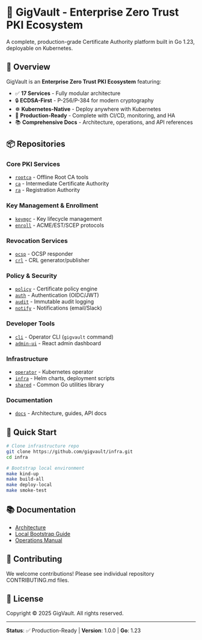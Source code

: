 # 🔐 GigVault - Enterprise Zero Trust PKI Ecosystem

A complete, production-grade Certificate Authority platform built in Go 1.23, deployable on Kubernetes.

## 🌟 Overview

GigVault is an **Enterprise Zero Trust PKI Ecosystem** featuring:

- ✅ **17 Services** - Fully modular architecture
- 🔒 **ECDSA-First** - P-256/P-384 for modern cryptography
- ☸️ **Kubernetes-Native** - Deploy anywhere with Kubernetes
- 🚀 **Production-Ready** - Complete with CI/CD, monitoring, and HA
- 📚 **Comprehensive Docs** - Architecture, operations, and API references

## 📦 Repositories

### Core PKI Services
- [`rootca`](https://github.com/gigvault/rootca) - Offline Root CA tools
- [`ca`](https://github.com/gigvault/ca) - Intermediate Certificate Authority
- [`ra`](https://github.com/gigvault/ra) - Registration Authority

### Key Management & Enrollment
- [`keymgr`](https://github.com/gigvault/keymgr) - Key lifecycle management
- [`enroll`](https://github.com/gigvault/enroll) - ACME/EST/SCEP protocols

### Revocation Services
- [`ocsp`](https://github.com/gigvault/ocsp) - OCSP responder
- [`crl`](https://github.com/gigvault/crl) - CRL generator/publisher

### Policy & Security
- [`policy`](https://github.com/gigvault/policy) - Certificate policy engine
- [`auth`](https://github.com/gigvault/auth) - Authentication (OIDC/JWT)
- [`audit`](https://github.com/gigvault/audit) - Immutable audit logging
- [`notify`](https://github.com/gigvault/notify) - Notifications (email/Slack)

### Developer Tools
- [`cli`](https://github.com/gigvault/cli) - Operator CLI (`gigvault` command)
- [`admin-ui`](https://github.com/gigvault/admin-ui) - React admin dashboard

### Infrastructure
- [`operator`](https://github.com/gigvault/operator) - Kubernetes operator
- [`infra`](https://github.com/gigvault/infra) - Helm charts, deployment scripts
- [`shared`](https://github.com/gigvault/shared) - Common Go utilities library

### Documentation
- [`docs`](https://github.com/gigvault/docs) - Architecture, guides, API docs

## 🚀 Quick Start

```bash
# Clone infrastructure repo
git clone https://github.com/gigvault/infra.git
cd infra

# Bootstrap local environment
make kind-up
make build-all
make deploy-local
make smoke-test
```

## 📚 Documentation

- [Architecture](https://github.com/gigvault/docs/blob/main/architecture/ARCHITECTURE.md)
- [Local Bootstrap Guide](https://github.com/gigvault/docs/blob/main/guides/BOOTSTRAP_LOCAL.md)
- [Operations Manual](https://github.com/gigvault/docs/blob/main/guides/OPSEC.md)

## 🤝 Contributing

We welcome contributions! Please see individual repository CONTRIBUTING.md files.

## 📄 License

Copyright © 2025 GigVault. All rights reserved.

---

**Status**: ✅ Production-Ready | **Version**: 1.0.0 | **Go**: 1.23

